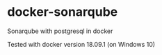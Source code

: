 # docker-sonarqube
Sonarqube with postgresql in docker

Tested with docker version 18.09.1 (on Windows 10)

